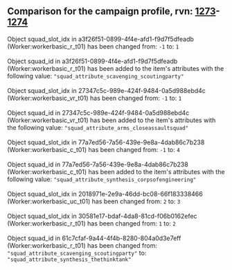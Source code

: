 ## Comparison for the campaign profile, rvn: [1273](https://github.com/PRO100KatYT/FortniteProfileRevisions/tree/main/profiles/campaign/1273%20campaign.json)-[1274](https://github.com/PRO100KatYT/FortniteProfileRevisions/tree/main/profiles/campaign/1274%20campaign.json)

Object squad_slot_idx in a3f26f51-0899-4f4e-afd1-f9d7f5dfeadb (Worker:workerbasic_r_t01) has been changed from: `-1` to: `1`
<br><br>
Object squad_id in a3f26f51-0899-4f4e-afd1-f9d7f5dfeadb (Worker:workerbasic_r_t01) has been added to the item's attributes with the following value: `"squad_attribute_scavenging_scoutingparty"`
<br><br>
Object squad_slot_idx in 27347c5c-989e-424f-9484-0a5d988ebd4c (Worker:workerbasic_vr_t01) has been changed from: `-1` to: `1`
<br><br>
Object squad_id in 27347c5c-989e-424f-9484-0a5d988ebd4c (Worker:workerbasic_vr_t01) has been added to the item's attributes with the following value: `"squad_attribute_arms_closeassaultsquad"`
<br><br>
Object squad_slot_idx in 77a7ed56-7a56-439e-9e8a-4dab86c7b238 (Worker:workerbasic_c_t01) has been changed from: `-1` to: `4`
<br><br>
Object squad_id in 77a7ed56-7a56-439e-9e8a-4dab86c7b238 (Worker:workerbasic_c_t01) has been added to the item's attributes with the following value: `"squad_attribute_synthesis_corpsofengineering"`
<br><br>
Object squad_slot_idx in 2018971e-2e9a-46dd-bc08-66f183338466 (Worker:workerbasic_uc_t01) has been changed from: `2` to: `3`
<br><br>
Object squad_slot_idx in 30581e17-bdaf-4da8-81cd-f06b0162efec (Worker:workerbasic_r_t01) has been changed from: `1` to: `2`
<br><br>
Object squad_id in 61c7cfaf-9a44-4f4b-8280-804a0d3e7eff (Worker:workerbasic_r_t01) has been changed from: `"squad_attribute_scavenging_scoutingparty"` to: `"squad_attribute_synthesis_thethinktank"`
<br><br>
